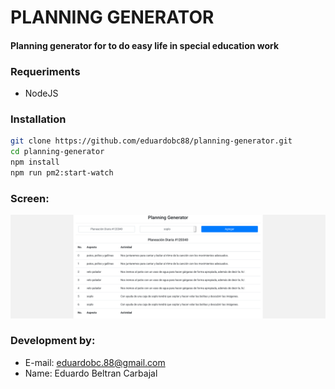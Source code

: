 # PLANNING GENERATOR
#### Planning generator for to do easy life in special education work

### Requeriments
- NodeJS

### Installation
```bash
git clone https://github.com/eduardobc88/planning-generator.git
cd planning-generator
npm install
npm run pm2:start-watch
```

### Screen:
<img src="./screens/pg-screen.png" width="600" height="auto"/>

### Development by:
- E-mail: eduardobc.88@gmail.com
- Name: Eduardo Beltran Carbajal

